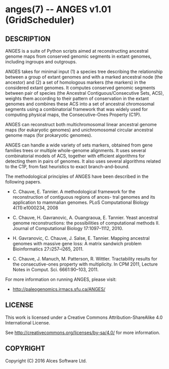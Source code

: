 # anges(7) -- ANGES v1.01 (GridScheduler)

## DESCRIPTION

ANGES is a suite of Python scripts aimed at reconstructing ancestral
genome maps from conserved genomic segments in extant genomes,
including ingroups and outgroups. 

ANGES takes for minimal input (1) a species tree describing the
relationship between a group of extant genomes and with a marked
ancestral node (the ancestor) and (2) a set of homologous markers (the
markers) in the considered extant genomes. It computes conserved
genomic segments between pair of species (the Ancestral
Contiguous/Consecutive Sets, ACS), weights them according to their
pattern of conservation in the extant genomes and combines these ACS
into a set of ancestral chromosomal segments using a combinatorial
framework that was widely used for computing physical maps, the
Consecutive-Ones Property (C1P).

ANGES can reconstruct both multichromosomal linear ancestral genome
maps (for eukaryotic genomes) and unichromosomal circular ancestral
genome maps (for prokaryotic genomes). 

ANGES can handle a wide variety of sets markers, obtained from gene
families trees or multiple whole-genome alignments. It uses several
combinatorial models of ACS, together with efficient algorithms for
detecting them in pairs of genomes. It also uses several algorithms
related to the C1P, from fast heuristics to exact branch-and-bound.

The methodological principles of ANGES have been described in the
following papers.

* C. Chauve, E. Tannier. A methodological framework for the reconstruction of
  contiguous regions of ances- tral genomes and its application to mammalian
  genomes. PLoS Computational Biology 4(11):e1000234, 2008

* C. Chauve, H. Gavranovic, A. Ouangraoua, E. Tannier. Yeast ancestral genome
  reconstructions: the possibilities of computational methods II. Journal of
  Computational Biology 17:1097–1112, 2010.

* H. Gavranovic, C. Chauve, J. Salse, E. Tannier. Mapping ancestral genomes
  with massive gene loss: A matrix sandwich problem Bioinformatics
  27:i257–i265, 2011.

* C. Chauve, J. Manuch, M. Patterson, R. Wittler. Tractability results for
  the consecutive-ones property with multiplicity. In CPM 2011, Lecture Notes
  in Comput. Sci. 6661:90–103, 2011.

For more information on running ANGES, please visit:
  * <http://paleogenomics.irmacs.sfu.ca/ANGES/>

## LICENSE

This work is licensed under a Creative Commons Attribution-ShareAlike
4.0 International License.

See <http://creativecommons.org/licenses/by-sa/4.0/> for more
information.

## COPYRIGHT

Copyright (C) 2016 Alces Software Ltd.


